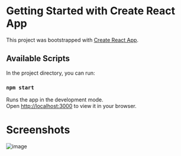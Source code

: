 # Getting Started with Create React App

This project was bootstrapped with [Create React App](https://github.com/facebook/create-react-app).

## Available Scripts

In the project directory, you can run:

### `npm start`

Runs the app in the development mode.\
Open [http://localhost:3000](http://localhost:3000) to view it in your browser.

# Screenshots
![image](https://user-images.githubusercontent.com/74299799/198928479-86d810e6-68c5-4794-ad5c-a834e62bb4ad.png)

